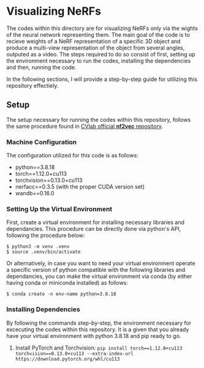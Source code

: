 # Visualizing NeRFs

The codes within this directory are for visualizing NeRFs only via the wights of the neural network representing them. The main goal of the code is to recieve weights of a NeRF representation of a specific 3D object and produce a multi-view representation of the object from several angles, outputed as a video. The steps required to do so consist of first, setting up the environment necessary to run the codes, installing the dependencies and then, running the code. 

In the following sections, I will provide a step-by-step guide for utilizing this repository effectiely. 

## Setup

The setup necessary for running the codes within this repository, follows the same procedure found in [CVlab official **nf2vec** repository](https://github.com/CVLAB-Unibo/nf2vec).

### Machine Configuration

The configuration utilized for this code is as follows:
- python==3.8.18
- torch==1.12.0+cu113
- torchvision==0.13.0+cu113
- nerfacc==0.3.5 (with the proper CUDA version set)
- wandb==0.16.0

### Setting Up the Virtual Environment

First, create a virtual environment for installing necessary libraries and dependancies. This procedure can be directly done via python's API, following the procedure below:
```
$ python3 -m venv .venv
$ source .venv/bin/activate
```

Or alternatively, in case you want to need your virtual environment operate a specific version of python compatible with the following libraries and dependancies, you can make the virtual environment via conda (by either having conda or miniconda installed) as follows:
```
$ conda create -n env-name python=3.8.18

```
### Installing Dependencies

By following the commands step-by-step, the environment necessary for excecuting the codes within this repository. It is a given that you already have your virtual environment with python 3.8.18 and pip ready to go. 

1. Install PyTorch and Torchvision:
`pip install torch==1.12.0+cu113 torchvision==0.13.0+cu113 --extra-index-url https://download.pytorch.org/whl/cu113`
